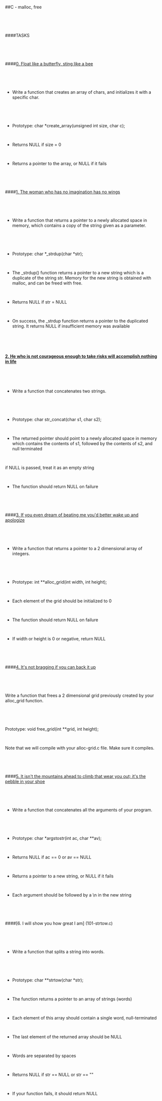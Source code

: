 ##C - malloc, free

                

                

####TASKS

                

                

####[0. Float like a butterfly, sting like a bee](0-create_array.c)

                

                

- Write a function that creates an array of chars, and initializes it with a specific char.

                

                

- Prototype: char *create_array(unsigned int size, char c);

                

- Returns NULL if size = 0

                

- Returns a pointer to the array, or NULL if it fails

                

                

####[1. The woman who has no imagination has no wings](1-strdup.c)

                

                

- Write a function that returns a pointer to a newly allocated space in memory, which contains a copy of the string given as a parameter.

                

                

- Prototype: char *_strdup(char *str);

                

- The _strdup() function returns a pointer to a new string which is a duplicate of the string str. Memory for the new string is obtained with malloc, and can be freed with free.

                

- Returns NULL if str = NULL

                

- On success, the _strdup function returns a pointer to the duplicated string. It returns NULL if insufficient memory was available

                

                

#### [2. He who is not courageous enough to take risks will accomplish nothing in life](2-str_concat.c)

                

                

- Write a function that concatenates two strings.

                

                

- Prototype: char str_concat(char s1, char s2);

                

- The returned pointer should point to a newly allocated space in memory which contains the contents of s1, followed by the contents of s2, and null terminated

                

if NULL is passed, treat it as an empty string

                

- The function should return NULL on failure

                

                

####[3. If you even dream of beating me you'd better wake up and apologize](3-alloc_grid.c)

                

                

- Write a function that returns a pointer to a 2 dimensional array of integers.

                

                

- Prototype: int **alloc_grid(int width, int height);

                

- Each element of the grid should be initialized to 0

                

- The function should return NULL on failure

                

- If width or height is 0 or negative, return NULL

                

                

####[4. It's not bragging if you can back it up](4-free_grid.c)

                

                

Write a function that frees a 2 dimensional grid previously created by your alloc_grid function.

                

                

Prototype: void free_grid(int **grid, int height);

                

Note that we will compile with your alloc-grid.c file. Make sure it compiles.

                

                

####[5. It isn't the mountains ahead to climb that wear you out; it's the pebble in your shoe](100-argstostr.c)

                

                

- Write a function that concatenates all the arguments of your program.

                

                

- Prototype: char *argstostr(int ac, char **av);

                

- Returns NULL if ac == 0 or av == NULL

                

- Returns a pointer to a new string, or NULL if it fails

                

- Each argument should be followed by a \n in the new string  

                

                

####[6. I will show you how great I am] (101-strtow.c)

                

                

- Write a function that splits a string into words.

                

                

- Prototype: char **strtow(char *str);

                

- The function returns a pointer to an array of strings (words)

                

- Each element of this array should contain a single word, null-terminated

                

- The last element of the returned array should be NULL

                

- Words are separated by spaces

                

- Returns NULL if str == NULL or str == ""

                

- If your function fails, it should return NULL


